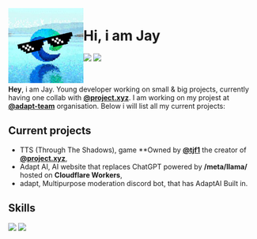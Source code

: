 <img src="./img/New Project.png" width="152" height="152" align="left">

# Hi, i am Jay
[![](https://img.shields.io/badge/Discord-Join-F5EDED?style=for-the-badge&logo=discord&colorA=2B2424&colorB=F5EDED&logoColor=F5EDED)](https://discord.com/c2VpKsz9VV)
[![](https://img.shields.io/badge/DiscordSDK-API-A5CCFE?style=for-the-badge&logo=python&logoColor=white&colorA=2B2424&colorB=F5EDED)](https://github.com/jayvsc/sdkapi/)

<br>

**Hey**, i am Jay. Young developer working on small & big projects, currently having one collab with [**@project.xyz**](https://github.com/projectxyz-dev). I am working on my projest at [**@adapt-team**](https://github.com/adapt-team) organisation. Below i will list all my current projects:

## Current projects
- TTS (Through The Shadows), game **Owned by [**@tjf1**](https://github.com/tjf1dev) the creator of [**@project.xyz**](https://github.com/projectxyz-dev),
- Adapt AI, AI website that replaces ChatGPT powered by **/meta/llama/** hosted on **Cloudflare Workers**,
- adapt, Multipurpose moderation discord bot, that has AdaptAI Built in.

## Skills
[![](https://img.shields.io/badge/Python-2020%20>%202024-F5EDED?style=for-the-badge&logo=python&colorA=2B2424&colorB=F5EDED&logoColor=F5EDED)](https://python.org/)
[![](https://img.shields.io/badge/NodeJS-2022%20>%202024-F5EDED?style=for-the-badge&logo=javascript&colorA=2B2424&colorB=F5EDED&logoColor=F5EDED)](https://nodejs.org/)
